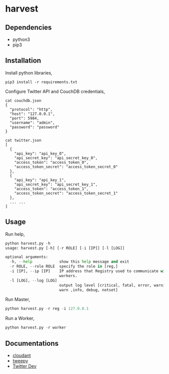 # harvest

## Dependencies
- python3
- pip3

## Installation
Install python libraries,
```
pip3 install -r requirements.txt
```
Configure Twitter API and CouchDB credentials,
```
cat couchdb.json 
{
  "protocol": "http",
  "host": "127.0.0.1",
  "port": 5984,
  "username": "admin",
  "password": "password"
}

cat twitter.json 
[
  {
    "api_key": "api_key_0",
    "api_secret_key": "api_secret_key_0",
    "access_token": "access_token_0",
    "access_token_secret": "access_token_secret_0"
  },
  {
    "api_key": "api_key_1",
    "api_secret_key": "api_secret_key_1",
    "access_token": "access_token_1",
    "access_token_secret": "access_token_secret_1"
  },
  ... ...
]

``` 
## Usage
Run help,
```python
python harvest.py -h
usage: harvest.py [-h] [-r ROLE] [-i [IP]] [-l [LOG]]

optional arguments:
  -h, --help            show this help message and exit
  -r ROLE, --role ROLE  specify the role in [reg,]
  -i [IP], --ip [IP]    IP address that Registry used to communicate with
                        workers.
  -l [LOG], --log [LOG]
                        output log level [critical, fatal, error, warning,
                        warn ,info, debug, notset]
```

Run Master,
```python
python harvest.py -r reg -i 127.0.0.1
```

Run a Worker,
```python
python harvest.py -r worker
```
## Documentations

- [cloudant](https://python-cloudant.readthedocs.io/en/latest/)
- [tweepy](http://docs.tweepy.org/en/v3.8.0/)
- [Twitter Dev](https://developer.twitter.com/en/docs)